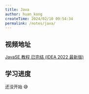 ```yaml
---
title: Java
author: huan_kong
createTime: 2024/02/10 09:54:34
permalink: /notes/java/
---
```


## 视频地址

[JavaSE 教程 已完结 (IDEA 2022 最新版)](https://www.bilibili.com/video/BV1YP4y1o75f)

## 学习进度

还没开始 😅
